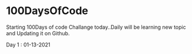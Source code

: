 # 100DaysOfCode

Starting 100Days of code Challange today..Daily will be learning new topic and Updating it on Github.

Day 1 : 01-13-2021
